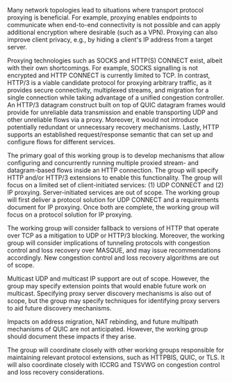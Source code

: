 Many network topologies lead to situations where transport protocol proxying is
beneficial. For example, proxying enables endpoints to communicate when
end-to-end connectivity is not possible and can apply additional encryption
where desirable (such as a VPN). Proxying can also improve client privacy, e.g.,
by hiding a client's IP address from a target server.

Proxying technologies such as SOCKS and HTTP(S) CONNECT exist, albeit with their
own shortcomings. For example, SOCKS signalling is not encrypted and HTTP
CONNECT is currently limited to TCP. In contrast, HTTP/3 is a viable candidate
protocol for proxying arbitrary traffic, as it provides secure connectivity,
multiplexed streams, and migration for a single connection while taking
advantage of a unified congestion controller. An HTTP/3 datagram construct built
on top of QUIC datagram frames would provide for unreliable data transmission
and enable transporting UDP and other unreliable flows via a proxy. Moreover, it
would not introduce potentially redundant or unnecessary recovery mechanisms.
Lastly, HTTP supports an established request/response semantic that can set up
and configure flows for different services.

The primary goal of this working group is to develop mechanisms that allow
configuring and concurrently running multiple proxied stream- and datagram-based
flows inside an HTTP connection. The group will specify HTTP and/or HTTP/3
extensions to enable this functionality. The group will focus on a limited set
of client-initiated services: (1) UDP CONNECT and (2) IP proxying. 
Server-initiated services are out of scope. The working group will first deliver 
a protocol solution for UDP CONNECT and a requirements document for IP proxying. 
Once both are complete, the working group will focus on a protocol solution for 
IP proxying.

The working group will consider fallback to versions of HTTP that operate over 
TCP as a mitigation to UDP or HTTP/3 blocking. Moreover, the working group will 
consider implications of tunneling protocols with congestion control and loss 
recovery over MASQUE, and may issue recommendations accordingly. New congestion 
control and loss recovery algorithms are out of scope.

Multicast UDP and multicast IP support are out of scope. However, the group may
specify extension points that would enable future work on multicast. Specifying
proxy server discovery mechanisms is also out of scope, but the group may
specify techniques for identifying proxy servers to aid future discovery
mechanisms.

Impacts on address migration, NAT rebinding, and future multipath mechanisms of
QUIC are not anticipated. However, the working group should document these
impacts if they arise.

The group will coordinate closely with other working groups responsible for
maintaining relevant protocol extensions, such as HTTPBIS, QUIC, or TLS. It will
also coordinate closely with ICCRG and TSVWG on congestion control and loss
recovery considerations.
